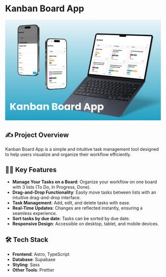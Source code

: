 # Kanban Board App
![Kanban Board App Image](CodeCrafters/src/assets/app_image.png)

## ✍️ Project Overview
Kanban Board App is a simple and intuitive task management tool designed to help users visualize and organize their workflow efficiently.

## 🧑‍💻 Key Features
- **Manage Your Tasks on a Board**: Organize your workflow on one board with 3 lists (To Do, In Progress, Done).
- **Drag-and-Drop Functionality**: Easily move tasks between lists with an intuitive drag-and-drop interface.
- **Task Management**: Add, edit, and delete tasks with ease.
- **Real-Time Updates**: Changes are reflected instantly, ensuring a seamless experience.
- **Sort tasks by due date**: Tasks can be sorted by due date.
- **Responsive Design**: Accessible on desktop, tablet, and mobile devices.

## 🛠️ Tech Stack
- **Frontend**: Astro, TypeScript
- **Database**: Supabase
- **Styling**: Sass
- **Other Tools**: Prettier
